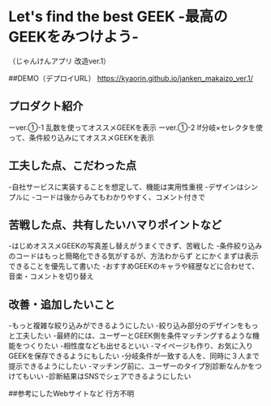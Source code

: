 # Let's find the best GEEK -最高のGEEKをみつけよう-
 （じゃんけんアプリ 改造ver.1）

##DEMO（デプロイURL）
https://kyaorin.github.io/janken_makaizo_ver.1/

## プロダクト紹介

ーver.①-1 乱数を使ってオススメGEEKを表示
ーver.①-2 If分岐×セレクタを使って、条件絞り込みにてオススメGEEKを表示

## 工夫した点、こだわった点

-自社サービスに実装することを想定して、機能は実用性重視
-デザインはシンプルに
-コードは後からみてもわかりやすく、コメント付きで

## 苦戦した点、共有したいハマりポイントなど

-はじめオススメGEEKの写真差し替えがうまくできず、苦戦した
-条件絞り込みのコードはもっと簡略化できる気がするが、方法わからず
とにかくまずは表示できることを優先して書いた
-おすすめGEEKのキャラや経歴などに合わせて、音楽・コメントを切り替え

## 改善・追加したいこと

-もっと複雑な絞り込みができるようにしたい
-絞り込み部分のデザインをもっと工夫したい
-最終的には、ユーザーとGEEK側を条件マッチングするような機能をつくりたい
-相性度なども出せるといい
-マイページも作り、お気に入りGEEKを保存できるようにもしたい
-分岐条件が一致する人を、同時に３人まで提示できるようにしたい
-マッチング前に、ユーザーのタイプ別診断なんかをつけてもいい
-診断結果はSNSでシェアできるようにしたい

##参考にしたWebサイトなど
行方不明
